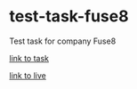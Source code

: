 # test-task-fuse8
Test task for company Fuse8

[link to task ](https://docs.google.com/document/d/1QrQ3Xr3DMaiL7XEy0AuRkZXpvdWkJeSlPnjAvC9Qwok/edit)

[link to live ](https://zuevkirill.github.io/test-task-fuse8/dist/)
